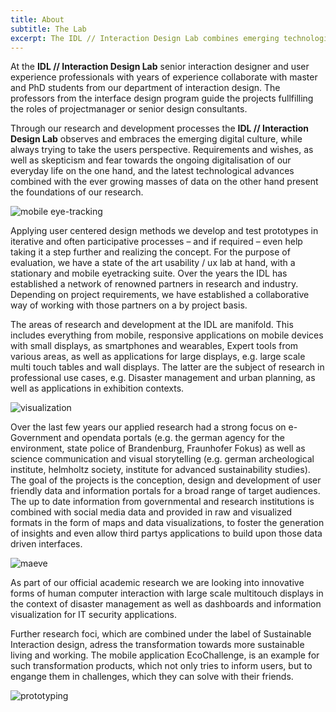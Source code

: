 ```yaml
---
title: About
subtitle: The Lab
excerpt: The IDL // Interaction Design Lab combines emerging technologies and data from all areas of our everyday life to create useable, highly aesthetic and interactive products, systems and services. Our work approach combines excellent academic research on HCI (Human-Computer Interaction), InfoVis (Information Visualization) Geovisualization with agile business oriented design methods (Human-Centered Design, Service Design, Design Thinking etc.).
---
```


At the <strong>IDL // Interaction Design Lab</strong> senior interaction designer and user experience professionals with years of experience collaborate with master and PhD students from our department of interaction design. The professors from the interface design program guide the projects fullfilling the roles of projectmanager or senior design consultants.

Through our research and development processes the <strong>IDL // Interaction Design Lab</strong> observes and embraces the emerging digital culture, while always trying to take the users perspective. Requirements and wishes, as well as skepticism and fear towards the ongoing digitalisation of our everyday life on the one hand, and the latest technological advances combined with the ever growing masses of data on the other hand present the foundations of our research.

![mobile eye-tracking](../assets/images/eye-tracking-mobile.jpg)

Applying user centered design methods we develop and test prototypes in iterative and often participative processes – and if required – even help taking it a step further and realizing the concept. For the purpose of evaluation, we have a state of the art usability / ux lab at hand, with a stationary and mobile eyetracking suite. Over the years the IDL has established a network of renowned partners in research and industry. Depending on project requirements, we have established a collaborative way of working with those partners on a by project basis.

The areas of research and development at the IDL are manifold. This includes everything from mobile, responsive applications on mobile devices with small displays, as smartphones and wearables, Expert tools from various areas, as well as applications for large displays, e.g. large scale multi touch tables and wall displays. The latter are the subject of research in professional use cases, e.g. Disaster management and urban planning, as well as applications in exhibition contexts.

![visualization](../assets/images/visualization_img.jpg)

Over the last few years our applied research had a strong focus on e-Government and opendata portals (e.g. the german agency for the environment, state police of Brandenburg, Fraunhofer Fokus) as well as science communication and visual storytelling (e.g. german archeological institute, helmholtz society, institute for advanced sustainability studies). The goal of the projects is the conception, design and development of user friendly data and information portals for a broad range of target audiences. The up to date information from governmental and research institutions is combined with social media data and provided in raw and visualized formats in the form of maps and data visualizations, to foster the generation of insights and even allow third partys applications to build upon those data driven interfaces.

![maeve](../assets/images/maeve_installation_2-e1288790434777.jpg)

As part of our official academic research we are looking into innovative forms of human computer interaction with large scale multitouch displays in the context of disaster management as well as dashboards and information visualization for IT security applications.

Further research foci, which are combined under the label of Sustainable Interaction design, adress the transformation towards more sustainable living and working. The mobile application EcoChallenge, is an example for such transformation products, which not only tries to inform users, but to engange them in challenges, which they can solve with their friends.

![prototyping](../assets/images/prototyping_lrg.jpg)